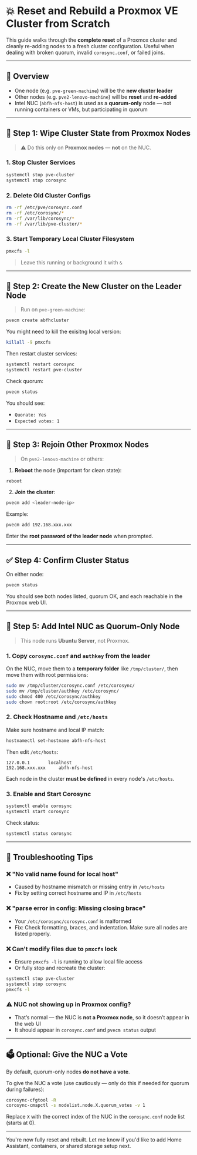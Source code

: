 # 💥 Reset and Rebuild a Proxmox VE Cluster from Scratch

This guide walks through the **complete reset** of a Proxmox cluster and cleanly re-adding nodes to a fresh cluster configuration. Useful when dealing with broken quorum, invalid `corosync.conf`, or failed joins.

---

## 🔁 Overview

- One node (e.g. `pve-green-machine`) will be the **new cluster leader**
- Other nodes (e.g. `pve2-lenovo-machine`) will be **reset** and **re-added**
- Intel NUC (`abfh-nfs-host`) is used as a **quorum-only** node — not running containers or VMs, but participating in quorum

---

## 🧼 Step 1: Wipe Cluster State from Proxmox Nodes

> ⚠️ Do this only on **Proxmox nodes** — **not** on the NUC.

### 1. Stop Cluster Services

```bash
systemctl stop pve-cluster
systemctl stop corosync
```

### 2. Delete Old Cluster Configs

```bash
rm -rf /etc/pve/corosync.conf
rm -rf /etc/corosync/*
rm -rf /var/lib/corosync/*
rm -rf /var/lib/pve-cluster/*
```

### 3. Start Temporary Local Cluster Filesystem

```bash
pmxcfs -l
```

> Leave this running or background it with `&`

---

## 🔧 Step 2: Create the New Cluster on the Leader Node

> Run on `pve-green-machine`:

```bash
pvecm create abfhcluster
```

You might need to kill the exisitng local version:

```bash
killall -9 pmxcfs
```


Then restart cluster services:

```bash
systemctl restart corosync
systemctl restart pve-cluster
```

Check quorum:

```bash
pvecm status
```

You should see:

- `Quorate: Yes`
- `Expected votes: 1`

---

## 🔗 Step 3: Rejoin Other Proxmox Nodes

> On `pve2-lenovo-machine` or others:

1. **Reboot** the node (important for clean state):

```bash
reboot
```

2. **Join the cluster**:

```bash
pvecm add <leader-node-ip>
```

Example:

```bash
pvecm add 192.168.xxx.xxx
```

Enter the **root password of the leader node** when prompted.

---

## ✅ Step 4: Confirm Cluster Status

On either node:

```bash
pvecm status
```

You should see both nodes listed, quorum OK, and each reachable in the Proxmox web UI.

---

## 🧹 Step 5: Add Intel NUC as Quorum-Only Node

> This node runs **Ubuntu Server**, not Proxmox.

### 1. Copy `corosync.conf` and `authkey` from the leader

On the NUC, move them to a **temporary folder** like `/tmp/cluster/`, then move them with root permissions:

```bash
sudo mv /tmp/cluster/corosync.conf /etc/corosync/
sudo mv /tmp/cluster/authkey /etc/corosync/
sudo chmod 400 /etc/corosync/authkey
sudo chown root:root /etc/corosync/authkey
```

### 2. Check Hostname and `/etc/hosts`

Make sure hostname and local IP match:

```bash
hostnamectl set-hostname abfh-nfs-host
```

Then edit `/etc/hosts`:

```plaintext
127.0.0.1       localhost
192.168.xxx.xxx     abfh-nfs-host
```

Each node in the cluster **must be defined** in every node's `/etc/hosts`.

### 3. Enable and Start Corosync

```bash
systemctl enable corosync
systemctl start corosync
```

Check status:

```bash
systemctl status corosync
```

---

## 💪 Troubleshooting Tips

### ❌ "No valid name found for local host"

- Caused by hostname mismatch or missing entry in `/etc/hosts`
- Fix by setting correct hostname and IP in `/etc/hosts`

### ❌ "parse error in config: Missing closing brace"

- Your `/etc/corosync/corosync.conf` is malformed
- Fix: Check formatting, braces, and indentation. Make sure all nodes are listed properly.

### ❌ Can't modify files due to `pmxcfs` lock

- Ensure `pmxcfs -l` is running to allow local file access
- Or fully stop and recreate the cluster:

```bash
systemctl stop pve-cluster
systemctl stop corosync
pmxcfs -l
```

### ⚠️ NUC not showing up in Proxmox config?

- That’s normal — the NUC is **not a Proxmox node**, so it doesn’t appear in the web UI
- It should appear in `corosync.conf` and `pvecm status` output

---

## 🗳️ Optional: Give the NUC a Vote

By default, quorum-only nodes **do not have a vote**.

To give the NUC a vote (use cautiously — only do this if needed for quorum during failures):

```bash
corosync-cfgtool -R
corosync-cmapctl -s nodelist.node.X.quorum_votes -v 1
```

Replace `X` with the correct index of the NUC in the `corosync.conf` node list (starts at 0).

---

You're now fully reset and rebuilt. Let me know if you'd like to add Home Assistant, containers, or shared storage setup next.


